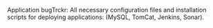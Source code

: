 Application bugTrckr: All necessary configuration files and installation scripts for deploying applications: (MySQL, TomCat, Jenkins, Sonar).

